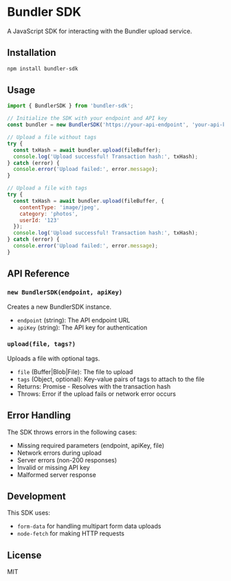 # Bundler SDK

A JavaScript SDK for interacting with the Bundler upload service.

## Installation

```bash
npm install bundler-sdk
```

## Usage

```javascript
import { BundlerSDK } from 'bundler-sdk';

// Initialize the SDK with your endpoint and API key
const bundler = new BundlerSDK('https://your-api-endpoint', 'your-api-key');

// Upload a file without tags
try {
  const txHash = await bundler.upload(fileBuffer);
  console.log('Upload successful! Transaction hash:', txHash);
} catch (error) {
  console.error('Upload failed:', error.message);
}

// Upload a file with tags
try {
  const txHash = await bundler.upload(fileBuffer, {
    contentType: 'image/jpeg',
    category: 'photos',
    userId: '123'
  });
  console.log('Upload successful! Transaction hash:', txHash);
} catch (error) {
  console.error('Upload failed:', error.message);
}
```

## API Reference

### `new BundlerSDK(endpoint, apiKey)`

Creates a new BundlerSDK instance.

- `endpoint` (string): The API endpoint URL
- `apiKey` (string): The API key for authentication

### `upload(file, tags?)`

Uploads a file with optional tags.

- `file` (Buffer|Blob|File): The file to upload
- `tags` (Object, optional): Key-value pairs of tags to attach to the file
- Returns: Promise<string> - Resolves with the transaction hash
- Throws: Error if the upload fails or network error occurs

## Error Handling

The SDK throws errors in the following cases:
- Missing required parameters (endpoint, apiKey, file)
- Network errors during upload
- Server errors (non-200 responses)
- Invalid or missing API key
- Malformed server response

## Development

This SDK uses:
- `form-data` for handling multipart form data uploads
- `node-fetch` for making HTTP requests

## License

MIT
